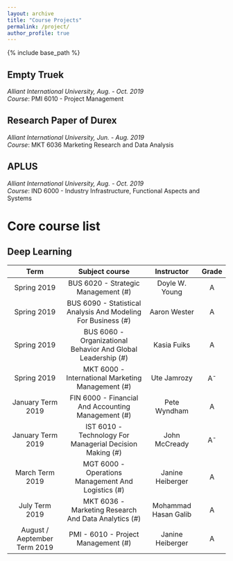 ```yaml
---
layout: archive
title: "Course Projects"
permalink: /project/
author_profile: true
---
```


{% include base_path %}

## Empty Truek

*Alliant International University, Aug. - Oct. 2019*  
*Course*: PMI 6010 - Project Management 



## Research Paper of Durex

*Alliant International University, Jun. - Aug. 2019*  
*Course*: MKT 6036 Marketing Research and Data Analysis


## APLUS

*Alliant International University, Aug. - Oct. 2019*  
*Course*: IND 6000 - Industry Infrastructure, Functional Aspects and Systems

Core course list
======

## Deep Learning

| Term | Subject course | Instructor | Grade |
| :----: | :----: | :----: | :----: |
| Spring 2019 | BUS 6020 - Strategic Management (#) | Doyle W. Young | A | 
| Spring 2019 | BUS 6090 - Statistical Analysis And Modeling For Business  (#) | Aaron Wester | A |
| Spring 2019 | BUS 6060 - Organizational Behavior And Global Leadership (#) | Kasia Fuiks |A |
| Spring 2019 | MKT 6000 - International Marketing Management (#) | Ute Jamrozy | A<sup>- |
| January Term 2019 | FIN 6000 - Financial And Accounting Management (#) | Pete Wyndham   |A |
| January Term 2019 | IST 6010 - Technology For Managerial Decision Making (#) | John McCready   | A<sup>- |
| March Term 2019 | MGT 6000 - Operations Management And Logistics (#) | Janine Heiberger   |A |
| July Term 2019 | MKT 6036 - Marketing Research And Data Analytics (#) | Mohammad Hasan Galib   |A |  
| August / Aeptember Term 2019 | PMI - 6010 - Project Management (#) |  Janine Heiberger  |A |  
